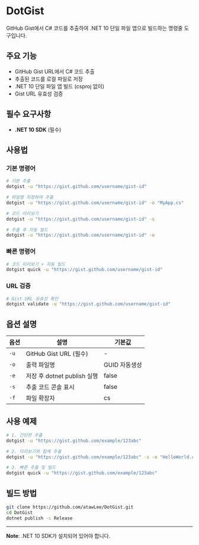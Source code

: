 # DotGist

GitHub Gist에서 C# 코드를 추출하여 .NET 10 단일 파일 앱으로 빌드하는 명령줄 도구입니다.

## 주요 기능

- GitHub Gist URL에서 C# 코드 추출
- 추출된 코드를 로컬 파일로 저장
- .NET 10 단일 파일 앱 빌드 (csproj 없이)
- Gist URL 유효성 검증

## 필수 요구사항

- **.NET 10 SDK** (필수)

## 사용법

### 기본 명령어

```bash
# 기본 추출
dotgist -u "https://gist.github.com/username/gist-id"

# 파일명 지정하여 추출
dotgist -u "https://gist.github.com/username/gist-id" -o "MyApp.cs"

# 코드 미리보기
dotgist -u "https://gist.github.com/username/gist-id" -s

# 추출 후 자동 빌드
dotgist -u "https://gist.github.com/username/gist-id" -e
```

### 빠른 명령어

```bash
# 코드 미리보기 + 자동 빌드
dotgist quick -u "https://gist.github.com/username/gist-id"
```

### URL 검증

```bash
# Gist URL 유효성 확인
dotgist validate -u "https://gist.github.com/username/gist-id"
```

##  옵션 설명

| 옵션 | 설명 | 기본값 |
|------|------|--------|
| `-u` | GitHub Gist URL (필수) | - |
| `-o` | 출력 파일명 | GUID 자동생성 |
| `-e` | 저장 후 dotnet publish 실행 | false |
| `-s` | 추출 코드 콘솔 표시 | false |
| `-f` | 파일 확장자 | cs |

##  사용 예제

```bash
# 1. 간단한 추출
dotgist -u "https://gist.github.com/example/123abc"

# 2. 미리보기와 함께 추출
dotgist -u "https://gist.github.com/example/123abc" -s -o "HelloWorld.cs"

# 3. 빠른 추출 및 빌드
dotgist quick -u "https://gist.github.com/example/123abc"
```

##  빌드 방법

```bash
git clone https://github.com/atawLee/DotGist.git
cd DotGist
dotnet publish -c Release
```

---

**Note**: .NET 10 SDK가 설치되어 있어야 합니다.
